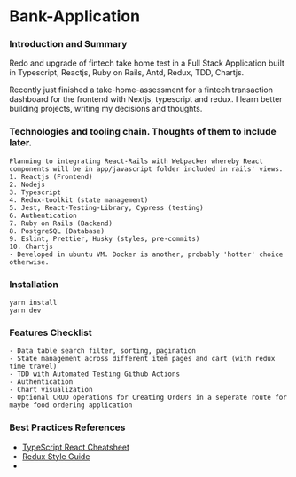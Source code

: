 # Bank-Application
### Introduction and Summary
Redo and upgrade of fintech take home test in a Full Stack Application built in Typescript, Reactjs, Ruby on Rails, Antd, Redux, TDD, Chartjs.

Recently just finished a take-home-assessment for a fintech transaction dashboard for the frontend with Nextjs, typescript and redux.
I learn better building projects, writing my decisions and thoughts. 

### Technologies and tooling chain. Thoughts of them to include later.
```
Planning to integrating React-Rails with Webpacker whereby React components will be in app/javascript folder included in rails' views.
1. Reactjs (Frontend)
2. Nodejs
3. Typescript
4. Redux-toolkit (state management)
5. Jest, React-Testing-Library, Cypress (testing)
6. Authentication
7. Ruby on Rails (Backend)
8. PostgreSQL (Database)
9. Eslint, Prettier, Husky (styles, pre-commits)
10. Chartjs
- Developed in ubuntu VM. Docker is another, probably 'hotter' choice otherwise.
```

### Installation 
```
yarn install
yarn dev
```

### Features Checklist
```
- Data table search filter, sorting, pagination
- State management across different item pages and cart (with redux time travel)
- TDD with Automated Testing Github Actions
- Authentication
- Chart visualization
- Optional CRUD operations for Creating Orders in a seperate route for maybe food ordering application
```

### Best Practices References
- [TypeScript React Cheatsheet](https://react-typescript-cheatsheet.netlify.app/)
- [Redux Style Guide](https://redux.js.org/style-guide/)
- 
